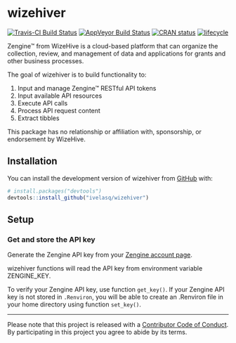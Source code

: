 
<!-- README.md is generated from README.Rmd. Please edit that file -->
wizehiver
=========

[![Travis-CI Build Status](https://travis-ci.org/ivelasq/wizehiver.svg?branch=master)](https://travis-ci.org/ivelasq/wizehiver) [![AppVeyor Build Status](https://ci.appveyor.com/api/projects/status/github/ivelasq/wizehiver?branch=master&svg=true)](https://ci.appveyor.com/project/ivelasq/wizehiver) [![CRAN status](https://www.r-pkg.org/badges/version/wizehiver)](https://cran.r-project.org/package=wizehiver) [![lifecycle](https://img.shields.io/badge/lifecycle-experimental-orange.svg)](https://www.tidyverse.org/lifecycle/#experimental)

Zengine™ from WizeHive is a cloud-based platform that can organize the collection, review, and management of data and applications for grants and other business processes.

The goal of wizehiver is to build functionality to:

1.  Input and manage Zengine™ RESTful API tokens
2.  Input available API resources
3.  Execute API calls
4.  Process API request content
5.  Extract tibbles

This package has no relationship or affiliation with, sponsorship, or endorsement by WizeHive.

Installation
------------

You can install the development version of wizehiver from [GitHub](https://github.com/) with:

``` r
# install.packages("devtools")
devtools::install_github("ivelasq/wizehiver")
```

Setup
-----

### Get and store the API key

Generate the Zengine API key from your [Zengine account page](https://platform.zenginehq.com/account/developer).

wizehiver functions will read the API key from environment variable ZENGINE\_KEY.

To verify your Zengine API key, use function `get_key()`. If your Zengine API key is not stored in `.Renviron`, you will be able to create an .Renviron file in your home directory using function `set_key()`.

------------------------------------------------------------------------

Please note that this project is released with a [Contributor Code of Conduct](CODE_OF_CONDUCT.md). By participating in this project you agree to abide by its terms.
